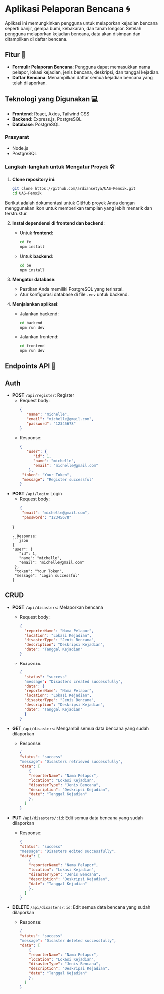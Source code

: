 # Aplikasi Pelaporan Bencana 🌀

Aplikasi ini memungkinkan pengguna untuk melaporkan kejadian bencana seperti banjir, gempa bumi, kebakaran, dan tanah longsor. Setelah pengguna melaporkan kejadian bencana, data akan disimpan dan ditampilkan di daftar bencana.

## Fitur 🔧
- **Formulir Pelaporan Bencana**: Pengguna dapat memasukkan nama pelapor, lokasi kejadian, jenis bencana, deskripsi, dan tanggal kejadian.
- **Daftar Bencana**: Menampilkan daftar semua kejadian bencana yang telah dilaporkan.

## Teknologi yang Digunakan 💻

- **Frontend**: React, Axios, Tailwind CSS
- **Backend**: Express.js, PostgreSQL
- **Database**: PostgreSQL

### Prasyarat

- Node.js
- PostgreSQL

### Langkah-langkah untuk Mengatur Proyek 🛠️

1. **Clone repository ini**:

   ```bash
   git clone https://github.com/ardiansetya/UAS-Pemsik.git
   cd UAS-Pemsik
Berikut adalah dokumentasi untuk GitHub proyek Anda dengan menggunakan ikon untuk memberikan tampilan yang lebih menarik dan terstruktur.

2. **Instal dependensi di frontend dan backend**:

   - Untuk **frontend**:
     ```bash
     cd fe
     npm install
     ```

   - Untuk **backend**:
     ```bash
     cd be
     npm install
     ```

3. **Mengatur database**:
   - Pastikan Anda memiliki PostgreSQL yang terinstal.
   - Atur konfigurasi database di file `.env` untuk backend.

4. **Menjalankan aplikasi**:
   - Jalankan backend:
     ```bash
     cd backend
     npm run dev
     ```
   - Jalankan frontend:
     ```bash
     cd frontend
     npm run dev
     ```

## Endpoints API 📡

## Auth

- **POST** `/api/register`: Register
  - Request body:
    ```json
    {
       "name": "michelle",
       "email": "michelle@gmail.com",
       "password": "12345678"
    }
    ```
  - Response:
    ```json
    {
       "user": {
          "id": 1,
          "name": "michelle",
          "email": "michelle@gmail.com"
        },
     "token": "Your Token",
     "message": "Register successful"
    }
    ```
- **POST** `/api/login`: Login
  - Request body:
    ```json
    {
     "email": "michelle@gmail.com",
     "password": "12345678"
   }
    ```
  - Response:
    ```json
    {
    "user": {
       "id": 1,
       "name": "michelle",
       "email": "michelle@gmail.com"
     },
     "token": "Your Token",
     "message": "Login successful"
    }
    ```
## CRUD

- **POST** `/api/disasters`: Melaporkan bencana
  - Request body:
    ```json
    {
      "reporterName": "Nama Pelapor",
      "location": "Lokasi Kejadian",
      "disasterType": "Jenis Bencana",
      "description": "Deskripsi Kejadian",
      "date": "Tanggal Kejadian"
    }
    ```
  - Response:
    ```json
    {
      "status": "success"
      "message": "Disasters created successfully",
      "data": {
      "reporterName": "Nama Pelapor",
      "location": "Lokasi Kejadian",
      "disasterType": "Jenis Bencana",
      "description": "Deskripsi Kejadian",
      "date": "Tanggal Kejadian"
      }
    }
    ```

- **GET** `/api/disasters`: Mengambil semua data bencana yang sudah dilaporkan
  - Response:
    ```json
    {
    "status": "success"
    "message": "Disasters retrieved successfully",
    "data": [
        {
        "reporterName": "Nama Pelapor",
        "location": "Lokasi Kejadian",
        "disasterType": "Jenis Bencana",
        "description": "Deskripsi Kejadian",
        "date": "Tanggal Kejadian"
        },
      ]
    }
    ```

- **PUT** `/api/disasters/:id`: Edit semua data bencana yang sudah dilaporkan
  - Response:
    ```json
    {
    "status": "success"
    "message": "Disasters edited successfully",
    "data": [
        {
        "reporterName": "Nama Pelapor",
        "location": "Lokasi Kejadian",
        "disasterType": "Jenis Bencana",
        "description": "Deskripsi Kejadian",
        "date": "Tanggal Kejadian"
        },
      ]
    }
    ```
- **DELETE** `/api/disasters/:id`: Edit semua data bencana yang sudah dilaporkan
  - Response:
    ```json
    {
    "status": "success"
    "message": "Disaster deleted successfully",
    "data": [
        {
        "reporterName": "Nama Pelapor",
        "location": "Lokasi Kejadian",
        "disasterType": "Jenis Bencana",
        "description": "Deskripsi Kejadian",
        "date": "Tanggal Kejadian"
        },
      ]
    }
    ```
